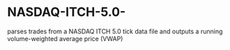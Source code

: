# NASDAQ-ITCH-5.0-

parses trades from a NASDAQ ITCH 5.0 tick data file and outputs a running volume-weighted average price (VWAP) 
